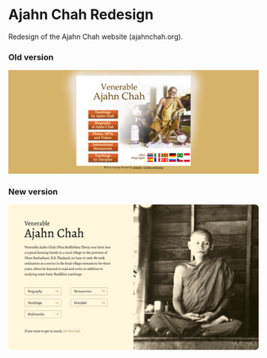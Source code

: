 # Ajahn Chah Redesign
Redesign of the Ajahn Chah website (ajahnchah.org).

### Old version
<img src="old-version.png">

### New version
<img src="new-version.png">

